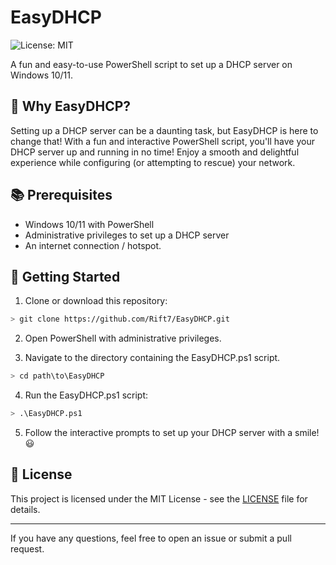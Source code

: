 # EasyDHCP

![License: MIT](https://img.shields.io/badge/License-MIT-blue.svg)

A fun and easy-to-use PowerShell script to set up a DHCP server on Windows 10/11.

## 🎉 Why EasyDHCP?

Setting up a DHCP server can be a daunting task, but EasyDHCP is here to change that! With a fun and interactive PowerShell script, you'll have your DHCP server up and running in no time! Enjoy a smooth and delightful experience while configuring (or attempting to rescue) your network.

## 📚 Prerequisites

- Windows 10/11 with PowerShell
- Administrative privileges to set up a DHCP server
- An internet connection / hotspot.

## 🚀 Getting Started

1. Clone or download this repository:

```bash
> git clone https://github.com/Rift7/EasyDHCP.git
```

2. Open PowerShell with administrative privileges.

3. Navigate to the directory containing the EasyDHCP.ps1 script.

```bash
> cd path\to\EasyDHCP
```

4. Run the EasyDHCP.ps1 script:

```bash
> .\EasyDHCP.ps1
```
5. Follow the interactive prompts to set up your DHCP server with a smile! 😃

## 📝 License

This project is licensed under the MIT License - see the [LICENSE](https://github.com/Rift7/EasyDHCP/blob/main/LICENSE) file for details.
____
If you have any questions, feel free to open an issue or submit a pull request.
